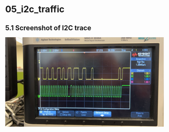 # 05_i2c_traffic

## 5.1 Screenshot of I2C trace

<img src="./05_i2c_traffic.jpg" alt="05" width="600"/>
